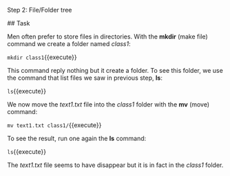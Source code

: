 Step 2: File/Folder tree

## Task


Men often prefer to store files in directories. 
With the **mkdir** (make file) command we create a folder named _class1_:

`mkdir class1`{{execute}}

This command reply nothing but it create a folder. To see this folder, we use the command that list files we saw in previous step, **ls**:

`ls`{{execute}}

We now move the _text1.txt_ file into the _class1_ folder with the **mv** (move) command:

`mv text1.txt class1/`{{execute}}

To see the result, run one again the **ls** command:

`ls`{{execute}}

The _text1.txt_ file seems to have disappear but it is in fact in the _class1_ folder.


